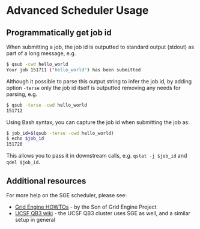 # Advanced Scheduler Usage 

## Programmatically get job id

When submitting a job, the job id is outputted to standard output (stdout) as part of a long message, e.g.
```sh
$ qsub -cwd hello_world
Your job 151711 ("hello_world") has been submitted
```
Although it possible to parse this output string to infer the job id, by adding option `-terse` only the job id itself is outputted removing any needs for parsing, e.g.
```sh
$ qsub -terse -cwd hello_world
151712
```
Using Bash syntax, you can capture the job id when submitting the job as:
```sh
$ job_id=$(qsub -terse -cwd hello_world)
$ echo $job_id
151720
```
This allows you to pass it in downstream calls, e.g. `qstat -j $job_id` and `qdel $job_id`.


## Additional resources

For more help on the SGE scheduler, please see:

* [Grid Engine HOWTOs](http://arc.liv.ac.uk/SGE/howto/howto.html) - by the Son of Grid Engine Project
* [UCSF QB3 wiki](https://salilab.org/qb3cluster) - the UCSF QB3 cluster uses SGE as well, and a similar setup in general
